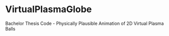 # VirtualPlasmaGlobe
Bachelor Thesis Code - Physically Plausible Animation of 2D Virtual Plasma Balls
